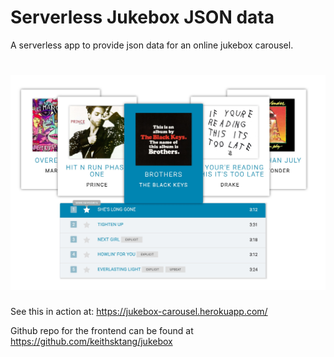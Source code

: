 # Serverless Jukebox JSON data

A serverless app to provide json data for an online jukebox carousel.

![alt tag](carousel.jpg)
====

See this in action at: https://jukebox-carousel.herokuapp.com/

Github repo for the frontend can be found at https://github.com/keithsktang/jukebox
